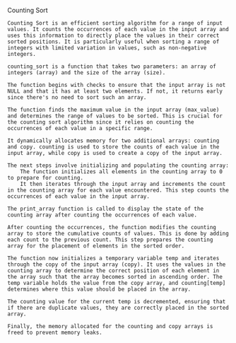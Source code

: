 Counting Sort

    Counting Sort is an efficient sorting algorithm for a range of input values. It counts the occurrences of each value in the input array and uses this information to directly place the values in their correct sorted positions. It is particularly useful when sorting a range of integers with limited variation in values, such as non-negative integers.

    counting_sort is a function that takes two parameters: an array of integers (array) and the size of the array (size).

    The function begins with checks to ensure that the input array is not NULL and that it has at least two elements. If not, it returns early since there's no need to sort such an array.

    The function finds the maximum value in the input array (max_value) and determines the range of values to be sorted. This is crucial for the counting sort algorithm since it relies on counting the occurrences of each value in a specific range.

    It dynamically allocates memory for two additional arrays: counting and copy. counting is used to store the counts of each value in the input array, while copy is used to create a copy of the input array.

    The next steps involve initializing and populating the counting array:
        The function initializes all elements in the counting array to 0 to prepare for counting.
        It then iterates through the input array and increments the count in the counting array for each value encountered. This step counts the occurrences of each value in the input array.

    The print_array function is called to display the state of the counting array after counting the occurrences of each value.

    After counting the occurrences, the function modifies the counting array to store the cumulative counts of values. This is done by adding each count to the previous count. This step prepares the counting array for the placement of elements in the sorted order.

    The function now initializes a temporary variable temp and iterates through the copy of the input array (copy). It uses the values in the counting array to determine the correct position of each element in the array such that the array becomes sorted in ascending order. The temp variable holds the value from the copy array, and counting[temp] determines where this value should be placed in the array.

    The counting value for the current temp is decremented, ensuring that if there are duplicate values, they are correctly placed in the sorted array.

    Finally, the memory allocated for the counting and copy arrays is freed to prevent memory leaks.

